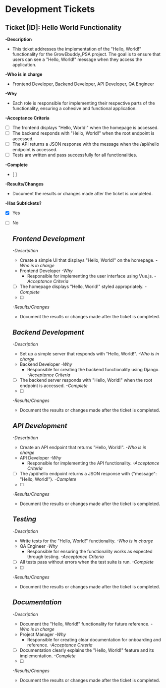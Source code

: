 # Development Tickets

## Ticket [ID]: Hello World Functionality
**-Description**  
- This ticket addresses the implementation of the "Hello, World!" functionality for the GrowEbuddy_PSA project. The goal is to ensure that users can see a "Hello, World!" message when they access the application.

**-Who is in charge**  
- Frontend Developer, Backend Developer, API Developer, QA Engineer

**-Why**  
- Each role is responsible for implementing their respective parts of the functionality, ensuring a cohesive and functional application.

**-Acceptance Criteria**  
- [ ] The frontend displays "Hello, World!" when the homepage is accessed.
- [ ] The backend responds with "Hello, World!" when the root endpoint is accessed.
- [ ] The API returns a JSON response with the message when the /api/hello endpoint is accessed.
- [ ] Tests are written and pass successfully for all functionalities.

**-Complete**  
- [ ]

**-Results/Changes**  
- Document the results or changes made after the ticket is completed.

**-Has Subtickets?**  
- [x] Yes
- [ ] No
        
  ## *Frontend Development*
  *-Description*  
  - Create a simple UI that displays "Hello, World!" on the homepage.
  *-Who is in charge*  
  - Frontend Developer
    *-Why*  
    - Responsible for implementing the user interface using Vue.js.
  *-Acceptance Criteria*  
  - [ ] The homepage displays "Hello, World!" styled appropriately.
  *-Complete*  
  - [ ] 
  *-Results/Changes*  
  - Document the results or changes made after the ticket is completed.

  ## *Backend Development*
  *-Description*  
  - Set up a simple server that responds with "Hello, World!".
  *-Who is in charge*  
  - Backend Developer
    *-Why*  
    - Responsible for creating the backend functionality using Django.
  *-Acceptance Criteria*  
  - [ ] The backend server responds with "Hello, World!" when the root endpoint is accessed.
  *-Complete*  
  - [ ] 
  *-Results/Changes*  
  - Document the results or changes made after the ticket is completed.

  ## *API Development*
  *-Description*  
  - Create an API endpoint that returns "Hello, World!".
  *-Who is in charge*  
  - API Developer
    *-Why*  
    - Responsible for implementing the API functionality.
  *-Acceptance Criteria*  
  - [ ] The /api/hello endpoint returns a JSON response with {"message": "Hello, World!"}.
  *-Complete*  
  - [ ] 
  *-Results/Changes*  
  - Document the results or changes made after the ticket is completed.

  ## *Testing*
  *-Description*  
  - Write tests for the "Hello, World!" functionality.
  *-Who is in charge*  
  - QA Engineer
    *-Why*  
    - Responsible for ensuring the functionality works as expected through testing.
  *-Acceptance Criteria*  
  - [ ] All tests pass without errors when the test suite is run.
  *-Complete*  
  - [ ] 
  *-Results/Changes*  
  - Document the results or changes made after the ticket is completed.

  ## *Documentation*
  *-Description*  
  - Document the "Hello, World!" functionality for future reference.
  *-Who is in charge*  
  - Project Manager
    *-Why*  
    - Responsible for creating clear documentation for onboarding and reference.
  *-Acceptance Criteria*  
  - [ ] Documentation clearly explains the "Hello, World!" feature and its implementation.
  *-Complete*  
  - [ ] 
  *-Results/Changes*  
  - Document the results or changes made after the ticket is completed. 